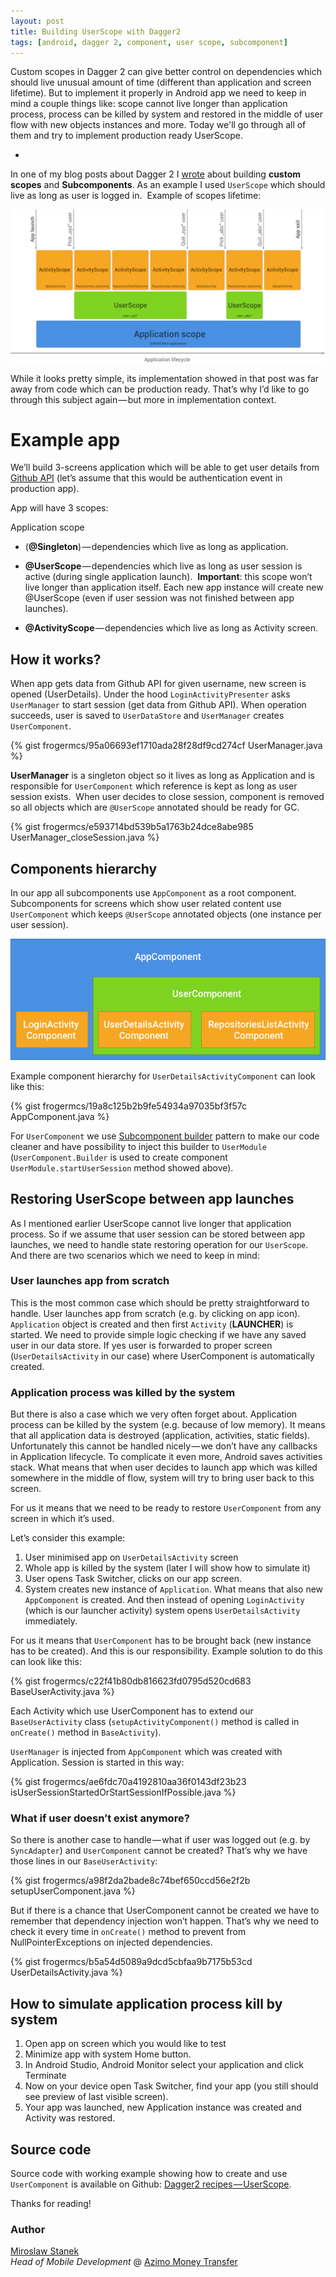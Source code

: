 ```yaml
---
layout: post
title: Building UserScope with Dagger2
tags: [android, dagger 2, component, user scope, subcomponent]
---
```


Custom scopes in Dagger 2 can give better control on dependencies which should live unusual amount of time (different than application and screen lifetime). But to implement it properly in Android app we need to keep in mind a couple things like: scope cannot live longer than application process, process can be killed by system and restored in the middle of user flow with new objects instances and more. Today we'll go through all of them and try to implement production ready UserScope.

-

In one of my blog posts about Dagger 2 I [wrote](http://frogermcs.github.io/dependency-injection-with-dagger-2-custom-scopes/) about building **custom scopes** and **Subcomponents**. As an example I used `UserScope` which should live as long as user is logged in.  
Example of scopes lifetime:

![Scopes lifecycle](/images/15/scopes-lifecycle.png "Scopes lifecycle")

While it looks pretty simple, its implementation showed in that post was far away from code which can be production ready. That’s why I’d like to go through this subject again — but more in implementation context.

# Example app

We’ll build 3-screens application which will be able to get user details from [Github API](https://developer.github.com/v3/) (let’s assume that this would be authentication event in production app).

App will have 3 scopes:

Application scope 

- (**@Singleton**) — dependencies which live as long as application.

- **@UserScope** — dependencies which live as long as user session is active (during single application launch).  
**Important**: this scope won’t live longer than application itself. Each new app instance will create new @UserScope (even if user session was not finished between app launches).

- **@ActivityScope** — dependencies which live as long as Activity screen.

## How it works? 

When app gets data from Github API for given username, new screen is opened (UserDetails). Under the hood `LoginActivityPresenter` asks `UserManager` to start session (get data from Github API). When operation succeeds, user is saved to `UserDataStore` and `UserManager` creates `UserComponent`.

{% gist frogermcs/95a06693ef1710ada28f28df9cd274cf UserManager.java %}

**UserManager** is a singleton object so it lives as long as Application and is responsible for `UserComponent` which reference is kept as long as user session exists. 
When user decides to close session, component is removed so all objects which are `@UserScope` annotated should be ready for GC.

{% gist frogermcs/e593714bd539b5a1763b24dce8abe985 UserManager_closeSession.java %}

## Components hierarchy

In our app all subcomponents use `AppComponent` as a root component. Subcomponents for screens which show user related content use `UserComponent` which keeps `@UserScope` annotated objects (one instance per user session).

![Scopes](/images/28/scopes.png "Scopes")

Example component hierarchy for `UserDetailsActivityComponent` can look like this:

{% gist frogermcs/19a8c125b2b9fe54934a97035bf3f57c AppComponent.java %}

For `UserComponent` we use [Subcomponent builder](http://google.github.io/dagger/subcomponents.html#subcomponent-builders)	 pattern to make our code cleaner and have possibility to inject this builder to `UserModule` (`UserComponent.Builder` is used to create component `UserModule.startUserSession` method showed above).

## Restoring UserScope between app launches 

As I mentioned earlier UserScope cannot live longer that application process. So if we assume that user session can be stored between app launches, we need to handle state restoring operation for our `UserScope`. And there are two scenarios which we need to keep in mind:

### User launches app from scratch

This is the most common case which should be pretty straightforward to handle. User launches app from scratch (e.g. by clicking on app icon). `Application` object is created and then first `Activity` (**LAUNCHER**) is started. We need to provide simple logic checking if we have any saved user in our data store. If yes user is forwarded to proper screen (`UserDetailsActivity` in our case) where UserComponent is automatically created.

### Application process was killed by the system

But there is also a case which we very often forget about. Application process can be killed by the system (e.g. because of low memory). It means that all application data is destroyed (application, activities, static fields). Unfortunately this cannot be handled nicely — we don’t have any callbacks in Application lifecycle. To complicate it even more, Android saves activities stack. What means that when user decides to launch app which was killed somewhere in the middle of flow, system will try to bring user back to this screen. 

For us it means that we need to be ready to restore `UserComponent` from any screen in which it’s used.

Let’s consider this example:

1. User minimised app on `UserDetailsActivity` screen
2. Whole app is killed by the system (later I will show how to simulate it)
3. User opens Task Switcher, clicks on our app screen.
4. System creates new instance of `Application`. What means that also new `AppComponent` is created. And then instead of opening `LoginActivity` (which is our launcher activity) system opens `UserDetailsActivity` immediately.

For us it means that `UserComponent` has to be brought back (new instance has to be created). And this is our responsibility. Example solution to do this can look like this:

{% gist frogermcs/c22f41b80db816623fd0795d520cd683 BaseUserActivity.java %}

Each Activity which use UserComponent has to extend our `BaseUserActivity` class (`setupActivityComponent()` method is called in `onCreate()` method in `BaseActivity`).

`UserManager` is injected from `AppComponent` which was created with Application. Session is started in this way:

{% gist frogermcs/ae6fdc70a4192810aa36f0143df23b23 isUserSessionStartedOrStartSessionIfPossible.java %}

### What if user doesn’t exist anymore?

So there is another case to handle — what if user was logged out (e.g. by `SyncAdapter`) and `UserComponent` cannot be created? That’s why we have those lines in our `BaseUserActivity`:

{% gist frogermcs/a98f2da2bade8c74bef650ccd56e2f2b setupUserComponent.java %}

But if there is a chance that UserComponent cannot be created we have to remember that dependency injection won’t happen. That’s why we need to check it every time in `onCreate()` method to prevent from NullPointerExceptions on injected dependencies.

{% gist frogermcs/b5a54d5089a9dcd5cbfaa9b7175b53cd UserDetailsActivity.java %}

## How to simulate application process kill by system

1. Open app on screen which you would like to test
2. Minimize app with system Home button.
3. In Android Studio, Android Monitor select your application and click Terminate
4. Now on your device open Task Switcher, find your app (you still should see preview of last visible screen).
5. Your app was launched, new Application instance was created and Activity was restored.

## Source code

Source code with working example showing how to create and use `UserComponent` is available on Github: [Dagger2 recipes — UserScope](https://github.com/frogermcs/Dagger2Recipes-UserScope).

Thanks for reading!

### Author 

[Miroslaw Stanek]  
*Head of Mobile Development* @ [Azimo Money Transfer]

[Miroslaw Stanek]:http://about.me/froger_mcs
[Azimo Money Transfer]:https://azimo.com
